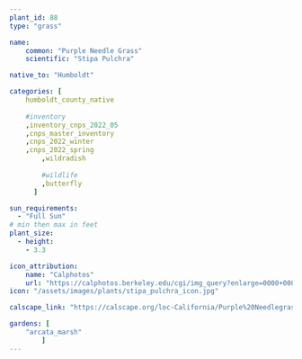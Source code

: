 ```yaml
---
plant_id: 88
type: "grass"

name: 
    common: "Purple Needle Grass"  
    scientific: "Stipa Pulchra" 

native_to: "Humboldt"

categories: [
    humboldt_county_native
        
    #inventory 
    ,inventory_cnps_2022_05
    ,cnps_master_inventory
    ,cnps_2022_winter
    ,cnps_2022_spring
        ,wildradish
        
        #wildlife
        ,butterfly
      ]

sun_requirements:
  - "Full Sun"
# min then max in feet
plant_size:
  - height: 
    - 3.3

icon_attribution: 
    name: "Calphotos"
    url: "https://calphotos.berkeley.edu/cgi/img_query?enlarge=0000+0000+0506+0008" 
icon: "/assets/images/plants/stipa_pulchra_icon.jpg"

calscape_link: "https://calscape.org/loc-California/Purple%20Needlegrass%20(Stipa%20pulchra)"

gardens: [ 
    "arcata_marsh"
        ]
---
```



